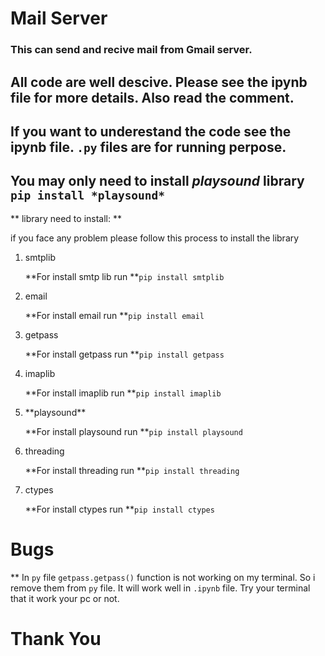 # Mail Server
### This can send and recive mail from Gmail server.

## All code are well descive. Please see the ipynb file for more details. Also read the comment.
## If you want to underestand the code see the ipynb file. `.py` files are for running perpose.

## You may only need to install *playsound* library `pip install *playsound*`
** library need to install: **


if you face any problem please follow this process to install the library


<ol>
<li> 
smtplib

**For install smtp lib run **`pip install smtplib`
</li>

<li> 
email

**For install email run **`pip install email`
</li>

<li> 
getpass

**For install getpass run **`pip install getpass`
</li>

<li> 
imaplib

**For install imaplib run **`pip install imaplib`
</li>

<li> 
**playsound**

**For install playsound run **`pip install playsound`
</li>

<li> 
threading

**For install threading run **`pip install threading`
</li>
<li> 
ctypes

**For install ctypes run **`pip install ctypes`
</li>
</ol>


# Bugs
** In `py`  file `getpass.getpass()` function is not working on my terminal. So i remove them from `py` file.
It will work well in `.ipynb` file. Try your terminal that it work your pc or not.


# Thank You